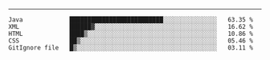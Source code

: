 ---

<!--START_SECTION:waka-->
```text
Java             ██████████████████████████░░░░░░░░░░░░░░░   63.35 % 
XML              ██████▓░░░░░░░░░░░░░░░░░░░░░░░░░░░░░░░░░░   16.62 % 
HTML             ████▒░░░░░░░░░░░░░░░░░░░░░░░░░░░░░░░░░░░░   10.86 % 
CSS              ██▒░░░░░░░░░░░░░░░░░░░░░░░░░░░░░░░░░░░░░░   05.46 % 
GitIgnore file   █▒░░░░░░░░░░░░░░░░░░░░░░░░░░░░░░░░░░░░░░░   03.11 % 
```
<!--END_SECTION:waka-->


[linkedin]: https://www.linkedin.com/in/mohamed-elh/

